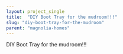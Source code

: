 ```yaml
---
layout: project_single
title:  "DIY Boot Tray for the mudroom!!!"
slug: "diy-boot-tray-for-the-mudroom"
parent: "magnolia-homes"
---
```

DIY Boot Tray for the mudroom!!!
